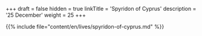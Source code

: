 +++
draft = false
hidden = true
linkTitle = 'Spyridon of Cyprus'
description = '25 December'
weight = 25
+++

{{% include file="content/en/lives/spyridon-of-cyprus.md" %}}
